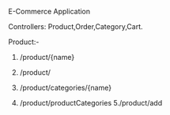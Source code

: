 E-Commerce Application

Controllers:
 Product,Order,Category,Cart.
  

Product:-
1. /product/{name}
        
2. /product/
3. /product/categories/{name}
4. /product/productCategories
5./product/add